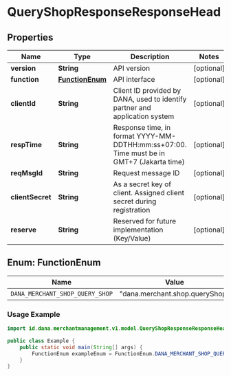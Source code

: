 

# QueryShopResponseResponseHead


## Properties

| Name | Type | Description | Notes |
| - | - | - | - |
|**version** | **String** | API version |  [optional] |
|**function** | [**FunctionEnum**](#FunctionEnum) | API interface |  [optional] |
|**clientId** | **String** | Client ID provided by DANA, used to identify partner and application system |  [optional] |
|**respTime** | **String** | Response time, in format YYYY-MM-DDTHH:mm:ss+07:00. Time must be in GMT+7 (Jakarta time) |  [optional] |
|**reqMsgId** | **String** | Request message ID |  [optional] |
|**clientSecret** | **String** | As a secret key of client. Assigned client secret during registration |  [optional] |
|**reserve** | **String** | Reserved for future implementation (Key/Value) |  [optional] |


<a name="FunctionEnum"></a>
## Enum: FunctionEnum

| Name | Value | Description |
| - | - | - |
| `DANA_MERCHANT_SHOP_QUERY_SHOP` | "dana.merchant.shop.queryShop" |  |

### Usage Example
```java
import id.dana.merchantmanagement.v1.model.QueryShopResponseResponseHead.FunctionEnum;

public class Example {
    public static void main(String[] args) {
        FunctionEnum exampleEnum = FunctionEnum.DANA_MERCHANT_SHOP_QUERY_SHOP;
    }
}
```



